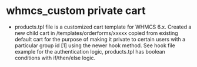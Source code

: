 # whmcs_custom private cart
- products.tpl file is a customized cart template for WHMCS 6.x.  Created a new child cart in /templates/orderforms/xxxxx copied from existing default cart for the purpose of making it private to certain users with a particular group id [1] using the newer hook method.  See hook file example for the authentication logic, products.tpl has boolean conditions with if/then/else logic.
